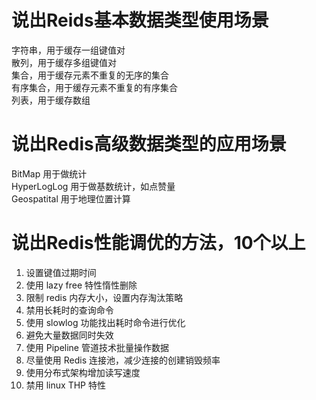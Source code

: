 # 说出Reids基本数据类型使用场景  

字符串，用于缓存一组键值对  
散列，用于缓存多组键值对  
集合，用于缓存元素不重复的无序的集合  
有序集合，用于缓存元素不重复的有序集合  
列表，用于缓存数组  

# 说出Redis高级数据类型的应用场景

BitMap 用于做统计  
HyperLogLog 用于做基数统计，如点赞量  
Geospatital 用于地理位置计算  

# 说出Redis性能调优的方法，10个以上

1. 设置键值过期时间  
1. 使用 lazy free 特性惰性删除  
1. 限制 redis 内存大小，设置内存淘汰策略  
1. 禁用长耗时的查询命令  
1. 使用 slowlog 功能找出耗时命令进行优化  
1. 避免大量数据同时失效  
1. 使用 Pipeline 管道技术批量操作数据  
1. 尽量使用 Redis 连接池，减少连接的创建销毁频率  
1. 使用分布式架构增加读写速度  
1. 禁用 linux THP 特性  